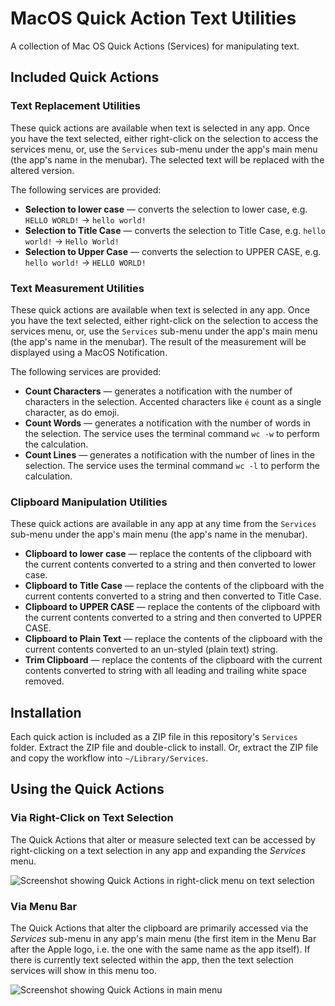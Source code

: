 # MacOS Quick Action Text Utilities
A collection of Mac OS Quick Actions (Services) for manipulating text.

## Included Quick Actions

### Text Replacement Utilities

These quick actions are available when text is selected in any app. Once you have the text selected, either right-click on the selection to access the services menu, or, use the `Services` sub-menu under the app's main menu (the app's name in the menubar). The selected text will be replaced with the altered version.

The following services are provided:

* **Selection to lower case** — converts the selection to lower case, e.g. `HELLO WORLD!` → `hello world!`
* **Selection to Title Case** — converts the selection to Title Case, e.g. `hello world!` → `Hello World!`
* **Selection to Upper Case** — converts the selection to UPPER CASE, e.g. `hello world!` → `HELLO WORLD!`

### Text Measurement Utilities

These quick actions are available when text is selected in any app. Once you have the text selected, either right-click on the selection to access the services menu, or, use the `Services` sub-menu under the app's main menu (the app's name in the menubar). The result of the measurement will be displayed using a MacOS Notification.

The following services are provided:

* **Count Characters** — generates a notification with the number of characters in the selection. Accented characters like `é` count as a single character, as do emoji.
* **Count Words** — generates a notification with the number of words in the selection. The service uses the terminal command `wc -w` to perform the calculation.
* **Count Lines** — generates a notification with the number of lines in the selection. The service uses the terminal command `wc -l` to perform the calculation.

### Clipboard Manipulation Utilities

These quick actions are available in any app at any time from the `Services` sub-menu under the app's main menu (the app's name in the menubar).

* **Clipboard to lower case** — replace the contents of the clipboard with the current contents converted to a string and then converted to lower case.
* **Clipboard to Title Case** — replace the contents of the clipboard with the current contents converted to a string and then converted to Title Case.
* **Clipboard to UPPER CASE** — replace the contents of the clipboard with the current contents converted to a string and then converted to UPPER CASE.
* **Clipboard to Plain Text** — replace the contents of the clipboard with the current contents converted to an un-styled (plain text) string.
* **Trim Clipboard** — replace the contents of the clipboard with the current contents converted to string with all leading and trailing white space removed.

## Installation

Each quick action is included as a ZIP file in this repository's `Services` folder. Extract the ZIP file and double-click to install. Or, extract the ZIP file and copy the workflow into `~/Library/Services`.

## Using the Quick Actions

### Via Right-Click on Text Selection

The Quick Actions that alter or measure selected text can be accessed by right-clicking on a text selection in any app and expanding the *Services* menu.

![Screenshot showing Quick Actions in right-click menu on text selection](./screenshots/Services&20via%20Right%20Click%20on%20Text%20Selection.png?raw=true)

### Via Menu Bar

The Quick Actions that alter the clipboard are primarily accessed via the *Services* sub-menu in any app's main menu (the first item in the Menu Bar after the Apple logo, i.e. the one with the same name as the app itself). If there is currently text selected within the app, then the text selection services will show in this menu too.

![Screenshot showing Quick Actions in main menu](./screenshots/Services&20via%20Menu%20Bar.png?raw=true)
